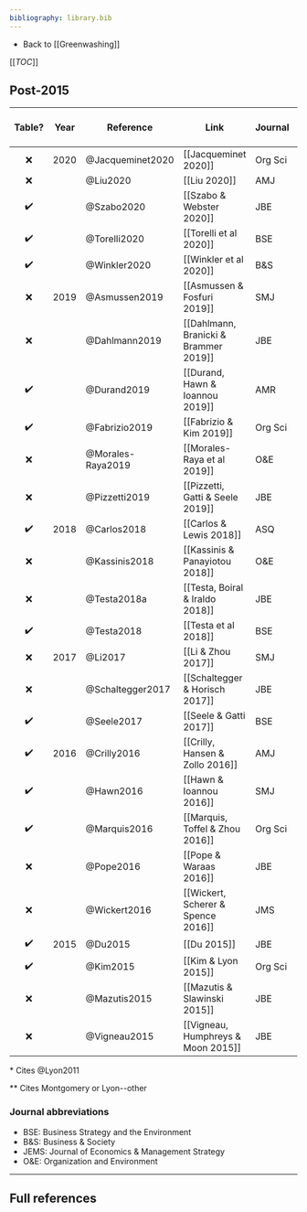 ```yaml
---
bibliography: library.bib
---
```


* Back to [[Greenwashing]]

[[_TOC_]]

## Post-2015

Table?              | Year  | Reference         | Link                                  | Journal   | Cites L&M 2015?       
:-:                 | ---   | -------           | ------                                | ---       | :-:                   
:x:                 | 2020  | @Jacqueminet2020  | [[Jacqueminet 2020]]                  | Org Sci   | :x:                   
:x:                 |       | @Liu2020          | [[Liu 2020]]                          | AMJ       | :x:                   
:heavy_check_mark:  |       | @Szabo2020        | [[Szabo & Webster 2020]]              | JBE       | :x:                   
:heavy_check_mark:  |       | @Torelli2020      | [[Torelli et al 2020]]                | BSE       | :heavy_check_mark:    
:heavy_check_mark:  |       | @Winkler2020      | [[Winkler et al 2020]]                | B&S       | :heavy_check_mark:
:x:                 | 2019  | @Asmussen2019     | [[Asmussen & Fosfuri 2019]]           | SMJ       | :heavy_check_mark:
:x:                 |       | @Dahlmann2019     | [[Dahlmann, Branicki & Brammer 2019]] | JBE       | :heavy_check_mark:
:heavy_check_mark:  |       | @Durand2019       | [[Durand, Hawn & Ioannou 2019]]       | AMR       | :heavy_check_mark:
:heavy_check_mark:  |       | @Fabrizio2019     | [[Fabrizio & Kim 2019]]               | Org Sci   | :x: *
:x:                 |       | @Morales-Raya2019 | [[Morales-Raya et al 2019]]           | O&E       | :heavy_check_mark:
:x:                 |       | @Pizzetti2019     | [[Pizzetti, Gatti & Seele 2019]]      | JBE       | :x: *
:heavy_check_mark:  | 2018  | @Carlos2018       | [[Carlos & Lewis 2018]]               | ASQ       | :x: *
:x:                 |       | @Kassinis2018     | [[Kassinis & Panayiotou 2018]]        | O&E       | :heavy_check_mark:
:x:                 |       | @Testa2018a       | [[Testa, Boiral & Iraldo 2018]]       | JBE       | :heavy_check_mark:
:heavy_check_mark:  |       | @Testa2018        | [[Testa et al 2018]]                  | BSE       | :heavy_check_mark:
:x:                 | 2017  | @Li2017           | [[Li & Zhou 2017]]                    | SMJ       | :x: **
:x:                 |       | @Schaltegger2017  | [[Schaltegger & Horisch 2017]]        | JBE       | :x:
:heavy_check_mark:  |       | @Seele2017        | [[Seele & Gatti 2017]]                | BSE       | :x: *
:heavy_check_mark:  | 2016  | @Crilly2016       | [[Crilly, Hansen & Zollo 2016]]       | AMJ       | :x:
:heavy_check_mark:  |       | @Hawn2016         | [[Hawn & Ioannou 2016]]               | SMJ       | :x: **
:heavy_check_mark:  |       | @Marquis2016      | [[Marquis, Toffel & Zhou 2016]]       | Org Sci   | :heavy_check_mark:
:x:                 |       | @Pope2016         | [[Pope & Waraas 2016]]                | JBE       | :x: *
:x:                 |       | @Wickert2016      | [[Wickert, Scherer & Spence 2016]]    | JMS       | :heavy_check_mark:
:heavy_check_mark:  | 2015  | @Du2015           | [[Du 2015]]                           | JBE       | :x: *
:heavy_check_mark:  |       | @Kim2015          | [[Kim & Lyon 2015]]                   | Org Sci   | :x: *
:x:                 |       | @Mazutis2015      | [[Mazutis & Slawinski 2015]]          | JBE       | :x: *
:x:                 |       | @Vigneau2015      | [[Vigneau, Humphreys & Moon 2015]]    | JBE       | :x:

\* Cites @Lyon2011

\** Cites Montgomery or Lyon--other

### Journal abbreviations

* BSE: Business Strategy and the Environment
* B&S: Business & Society
* JEMS: Journal of Economics & Management Strategy
* O&E: Organization and Environment

---

## Full references